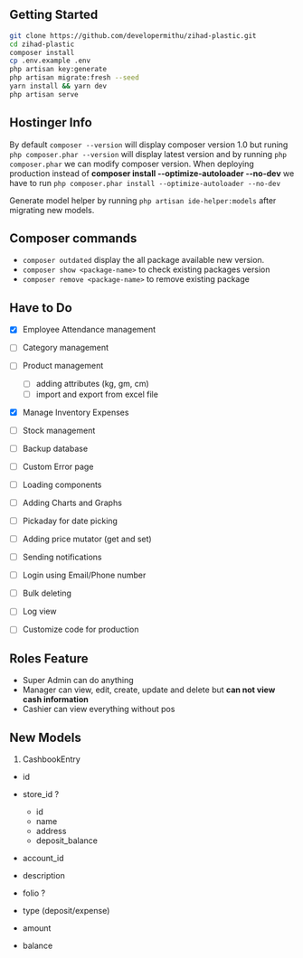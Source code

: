 
## Getting Started

```bash
git clone https://github.com/developermithu/zihad-plastic.git
cd zihad-plastic
composer install
cp .env.example .env
php artisan key:generate
php artisan migrate:fresh --seed
yarn install && yarn dev
php artisan serve
```

## Hostinger Info

By default ```composer --version``` will display composer version 1.0 but runing ```php composer.phar --version``` will display latest version and by running ```php composer.phar``` we can modify composer version. 
When deploying production instead of **composer install --optimize-autoloader --no-dev** we have to run ```php composer.phar install --optimize-autoloader --no-dev```


Generate model helper by running ```php artisan ide-helper:models``` after migrating new models.

## Composer commands

- ```composer outdated``` display the all package available new version.
- ```composer show <package-name>``` to check existing packages version
- ```composer remove <package-name>``` to remove existing package


## Have to Do

- [x] Employee Attendance management
- [ ] Category management
- [ ] Product management
  - [ ] adding attributes (kg, gm, cm)
  - [ ] import and export from excel file
- [x] Manage Inventory Expenses
- [ ] Stock management
- [ ] Backup database 
- [ ] Custom Error page
- [ ] Loading components
- [ ] Adding Charts and Graphs
- [ ] Pickaday for date picking
- [ ] Adding price mutator (get and set)
- [ ] Sending notifications
- [ ] Login using Email/Phone number
- [ ] Bulk deleting
- [ ] Log view
- [ ] Customize code for production


## Roles Feature

- Super Admin can do anything
- Manager can view, edit, create, update and delete but **can not view cash information**
- Cashier can view everything without pos


## New Models

1. CashbookEntry 
  - id
  - store_id ?
    - id
    - name
    - address
    - deposit_balance
  
  - account_id
  - description
  - folio ?
  - type (deposit/expense)
  - amount  
  - balance
